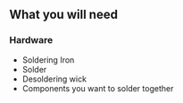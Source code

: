 ## What you will need

### Hardware

* Soldering Iron
* Solder
* Desoldering wick
* Components you want to solder together